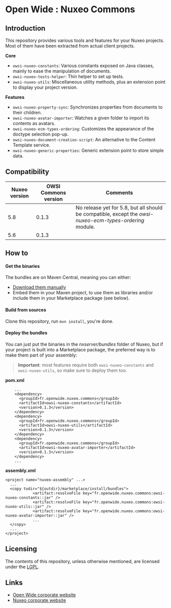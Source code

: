 Open Wide : Nuxeo Commons
=========================

## Introduction

This repository provides various tools and features for your Nuxeo projects. Most of them have been extracted from actual client projects.

**Core**

* `owsi-nuxeo-constants`: Various constants exposed on Java classes, mainly to ease the manipulation of documents.
* `owsi-nuxeo-tests-helper`: Thin helper to set up tests.
* `owsi-nuxeo-utils`: Miscellaneous utility methods, plus an extension point to display your project version.

**Features**

* `owsi-nuxeo-property-sync`: Synchronizes properties from documents to their children.
* `owsi-nuxeo-avatar-importer`: Watches a given folder to import its contents as avatars.
* `owsi-nuxeo-ecm-types-ordering`: Customizes the appearance of the doctype selection pop-up.
* `owsi-nuxeo-document-creation-script`: An alternative to the Content Template service.
* `owsi-nuxeo-generic-properties`: Generic extension point to store simple data.

## Compatibility

Nuxeo version | OWSI Commons version | Comments
--- | --- | ---
5.8 | 0.1.3 | No release yet for 5.8, but all should be compatible, except the *owsi-nuxeo-ecm-types-ordering* module.
5.6 | 0.1.3 | 

## How to

#### Get the binaries

The bundles are on Maven Central, meaning you can either:

* [Download them manually](http://search.maven.org/#search|ga|1|g%3A%22fr.openwide.nuxeo.commons%22)
* Embed them in your Maven project, to use them as libraries and/or include them in your Marketplace package (see below).

#### Build from sources

Clone this repository, run `mvn install`, you're done.

#### Deploy the bundles

You can just put the binaries in the *nxserver/bundles* folder of Nuxeo, but if your project is built into a Marketplace package, the preferred way is to make them part of your assembly:

> **Important**: most features require both `owsi-nuxeo-constants` and `owsi-nuxeo-utils`, so make sure to deploy them too.

**pom.xml**

```
    ...
    <dependency>
      <groupId>fr.openwide.nuxeo.commons</groupId>
      <artifactId>owsi-nuxeo-constants</artifactId>
      <version>0.1.3</version>
    </dependency>
    <dependency>
      <groupId>fr.openwide.nuxeo.commons</groupId>
      <artifactId>owsi-nuxeo-utils</artifactId>
      <version>0.1.3</version>
    </dependency>
    <dependency>
      <groupId>fr.openwide.nuxeo.commons</groupId>
      <artifactId>owsi-nuxeo-avatar-importer</artifactId>
      <version>0.1.3</version>
    </dependency>
    ...
```

**assembly.xml**

```
<project name="nuxeo-assembly" ...>
  ...
  <copy todir="${outdir}/marketplace/install/bundles">
			<artifact:resolveFile key="fr.openwide.nuxeo.commons:owsi-nuxeo-constants::jar" />
			<artifact:resolveFile key="fr.openwide.nuxeo.commons:owsi-nuxeo-utils::jar" />
			<artifact:resolveFile key="fr.openwide.nuxeo.commons:owsi-nuxeo-avatar-importer::jar" />
			...
  </copy>
  ...
</project>
```

## Licensing

The contents of this repository, unless otherwise mentioned, are licensed under the [LGPL](http://www.gnu.org/copyleft/lesser.html).

## Links

* [Open Wide corporate website](http://www.openwide.fr/)
* [Nuxeo corporate website](http://www.nuxeo.com/fr)

